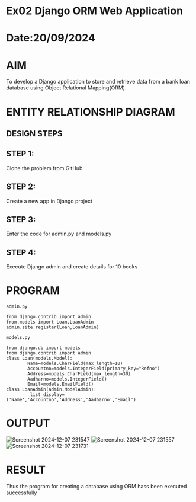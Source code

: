 # Ex02 Django ORM Web Application
# Date:20/09/2024
# AIM
To develop a Django application to store and retrieve data from a bank loan database using Object Relational Mapping(ORM).

# ENTITY RELATIONSHIP DIAGRAM
## DESIGN STEPS
## STEP 1:
Clone the problem from GitHub

## STEP 2:
Create a new app in Django project

## STEP 3:
Enter the code for admin.py and models.py

## STEP 4:
Execute Django admin and create details for 10 books

# PROGRAM
```
admin.py

from django.contrib import admin 
from.models import Loan,LoanAdmin
admin.site.register(Loan,LoanAdmin)

models.py

from django.db import models
from django.contrib import admin
class Loan(models.Model):
        Name=models.CharField(max_length=10)
        Accountno=models.IntegerField(primary_key="Refno")
        Address=models.CharField(max_length=30)
        Aadharno=models.IntegerField()
        Email=models.EmailField()
class LoanAdmin(admin.ModelAdmin):
         list_display=('Name','Accountno','Address','Aadharno','Email')
```
# OUTPUT
![Screenshot 2024-12-07 231547](https://github.com/user-attachments/assets/041f81fc-d03b-44d2-bc41-792b2e01bddd)
![Screenshot 2024-12-07 231557](https://github.com/user-attachments/assets/c73b2f17-7340-449e-a75a-7754c1eeef8f)
![Screenshot 2024-12-07 231731](https://github.com/user-attachments/assets/1048033f-18a1-4348-9f60-e0869b96e02d)




# RESULT
Thus the program for creating a database using ORM hass been executed successfully
